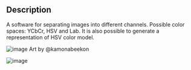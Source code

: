 
## Description

A software for separating images into different channels. Possible color spaces: YCbCr, HSV and Lab. It is also possible to generate a representation of HSV color model.

![image](https://user-images.githubusercontent.com/74872004/227717873-a52d9b66-d143-4361-9344-f8a62cf5f639.png)
Art by @kamonabeekon

![image](https://user-images.githubusercontent.com/74872004/227717899-030a1431-5ea6-475e-b45c-b082cb03ae2f.png)
